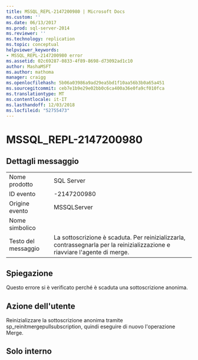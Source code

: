 ```yaml
---
title: MSSQL_REPL-2147200980 | Microsoft Docs
ms.custom: ''
ms.date: 06/13/2017
ms.prod: sql-server-2014
ms.reviewer: ''
ms.technology: replication
ms.topic: conceptual
helpviewer_keywords:
- MSSQL_REPL-2147200980 error
ms.assetid: 02c69287-0833-4f89-8698-d73092ad1c10
author: MashaMSFT
ms.author: mathoma
manager: craigg
ms.openlocfilehash: 5b06a03986a9ad29ea5bd1f10aa56b3b0a65a451
ms.sourcegitcommit: ceb7e1b9e29e02bb0c6ca400a36e0fa9cf010fca
ms.translationtype: MT
ms.contentlocale: it-IT
ms.lasthandoff: 12/03/2018
ms.locfileid: "52755473"
---
```

# <a name="mssqlrepl-2147200980"></a>MSSQL_REPL-2147200980
    
## <a name="message-details"></a>Dettagli messaggio  
  
|||  
|-|-|  
|Nome prodotto|SQL Server|  
|ID evento|-2147200980|  
|Origine evento|MSSQLServer|  
|Nome simbolico||  
|Testo del messaggio|La sottoscrizione è scaduta. Per reinizializzarla, contrassegnarla per la reinizializzazione e riavviare l'agente di merge.|  
  
## <a name="explanation"></a>Spiegazione  
 Questo errore si è verificato perché è scaduta una sottoscrizione anonima.  
  
## <a name="user-action"></a>Azione dell'utente  
 Reinizializzare la sottoscrizione anonima tramite sp_reinitmergepullsubscription, quindi eseguire di nuovo l'operazione Merge.  
  
## <a name="internal-only"></a>Solo interno  
  
